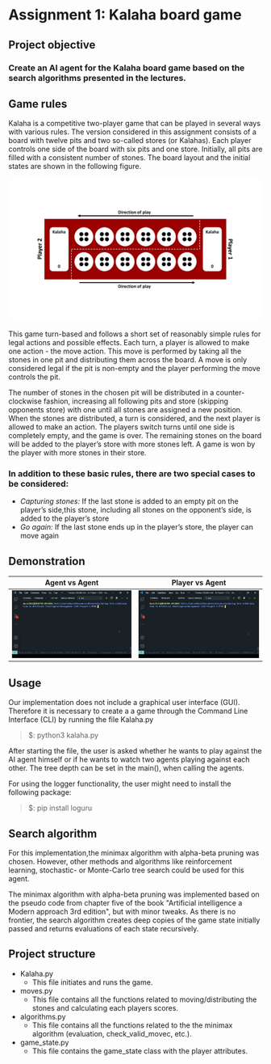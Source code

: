 # Assignment 1: Kalaha board game

## Project objective
### Create an AI agent for the Kalaha board game based on the search algorithms presented in the lectures.


## Game rules
Kalaha is a competitive two-player game that can be played in several ways with various rules. The version considered in this assignment consists of a board with twelve pits and two so-called stores (or Kalahas). Each player controls one side of the board with six pits and one store. Initially, all pits are filled with a consistent number of stones. The board layout and the initial states are shown in the following figure.

<img src="media/board.jpg" alt="drawing" width="640"/>

This game turn-based and follows a short set of reasonably simple rules for legal actions and possible effects. Each turn, a player is allowed to make one action - the move action. This move is performed by taking all the stones in one pit and distributing them across the board. A move is only considered legal if the pit is non-empty and the player performing the move controls the pit.

The number of stones in the chosen pit will be distributed in a counter-clockwise fashion, increasing all following pits and store (skipping opponents store) with one until all stones are assigned a new position.  When the stones are distributed, a turn is considered, and the next player is allowed to make an action.  The players switch turns until one side is completely empty, and the game is over. The remaining stones on the board will be added to the player’s store with more stones left. A game is won by the player with more stones in their store.

### In addition to these basic rules, there are two special cases to be considered:
- *Capturing stones:* If the last stone is added to an empty pit on the player’s side,this stone, including all stones on the opponent’s side, is added to the player’s store
- *Go again:* If the last stone ends up in the player’s store, the player can move again

## Demonstration

Agent vs Agent          |  Player vs Agent
:-------------------------:|:-------------------------:
![AI vs AI gif](media/agent.gif)  |  ![Player vs AI gif](media/player.gif)

## Usage
Our implementation does not include a graphical user interface (GUI). Therefore it is necessary to create a
a game through the Command Line Interface (CLI) by running the file Kalaha.py

> $: python3 kalaha.py

After starting the file, the user is asked whether he wants to play against the AI agent himself
or if he wants to watch two agents playing against each other. The tree depth can be set in the main(), when calling the agents.

For using the logger functionality, the user might need to install the following package:

> $: pip install loguru


## Search algorithm
 For this implementation,the minimax algorithm with alpha-beta pruning was chosen. However, other methods and algorithms like reinforcement learning, stochastic- or Monte-Carlo tree search could be used for this agent.

 The minimax algorithm with alpha-beta pruning was implemented based on the pseudo code from chapter five of the book "Artificial intelligence a Modern approach 3rd edition", but with minor tweaks. As there is no frontier, the search algorithm creates deep copies of the game state initially passed and returns evaluations of each state recursively.

## Project structure
- Kalaha.py
  - This file initiates and runs the game.
- moves.py
  - This file contains all the functions related to moving/distributing the stones and calculating each players scores.
- algorithms.py
  - This file contains all the functions related to the the minimax algorithm (evaluation, check_valid_movec, etc.).
- game_state.py
  - This file contains the game_state class with the player attributes.

